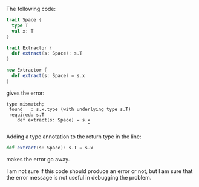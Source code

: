 The following code:

```scala
trait Space {
  type T
  val x: T
}

trait Extractor {
  def extract(s: Space): s.T
}

new Extractor {
  def extract(s: Space) = s.x
}
```

gives the error:

```
type mismatch;
 found   : s.x.type (with underlying type s.T)
 required: s.T
    def extract(s: Space) = s.x
                              ^
```

Adding a type annotation to the return type in the line:

```scala
def extract(s: Space): s.T = s.x
```

makes the error go away.

I am not sure if this code should produce an error or not, but I am sure that the error message is not useful in debugging the problem.
